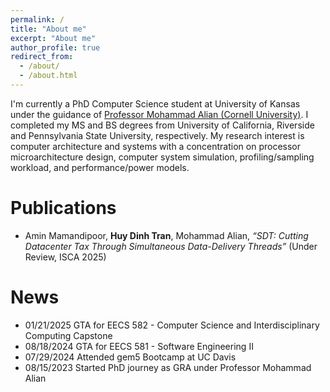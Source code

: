 ```yaml
---
permalink: /
title: "About me"
excerpt: "About me"
author_profile: true
redirect_from: 
  - /about/
  - /about.html
---
```


I'm currently a PhD Computer Science student at University of Kansas under the guidance of [Professor Mohammad Alian (Cornell University)](https://alian.csl.cornell.edu/). I completed my MS and BS degrees from University of California, Riverside and Pennsylvania State University, respectively. My research interest is computer architecture and systems with a concentration on processor microarchitecture design, computer system simulation, profiling/sampling workload, and performance/power models. 

Publications 
======
* Amin Mamandipoor, **Huy Dinh Tran**, Mohammad Alian, *“SDT: Cutting Datacenter Tax Through Simultaneous Data-Delivery Threads”* (Under Review, ISCA 2025)
<!-- * Amin Mamandipoor, **Huy Dinh Tran**, Mohammad Alian, *“Simultaneous Multithreading in gem5 Full System Simulation”* (In Preparation) -->


News
======
* 01/21/2025 GTA for EECS 582 - Computer Science and Interdisciplinary Computing Capstone
* 08/18/2024 GTA for EECS 581 - Software Engineering II
* 07/29/2024 Attended gem5 Bootcamp at UC Davis
* 08/15/2023 Started PhD journey as GRA under Professor Mohammad Alian 